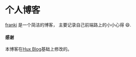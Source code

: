 # 个人博客

[franki](https://nikfranki.github.io/) 是一个简洁的博客， 主要记录自己前端路上的小小心得 😄.

#### 感谢

本博客在[Hux Blog](https://github.com/Huxpro/huxpro.github.io)基础上修改的。
